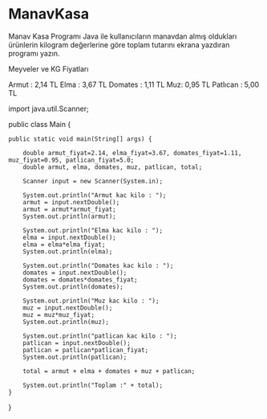 # ManavKasa

Manav Kasa Programı
Java ile kullanıcıların manavdan almış oldukları ürünlerin kilogram değerlerine göre toplam tutarını ekrana yazdıran programı yazın.

Meyveler ve KG Fiyatları

Armut : 2,14 TL
Elma : 3,67 TL
Domates : 1,11 TL
Muz: 0,95 TL
Patlıcan : 5,00 TL

import java.util.Scanner;

public class Main {

    public static void main(String[] args) {

        double armut_fiyat=2.14, elma_fiyat=3.67, domates_fiyat=1.11, muz_fiyat=0.95, patlican_fiyat=5.0;
        double armut, elma, domates, muz, patlican, total;

        Scanner input = new Scanner(System.in);

        System.out.println("Armut kac kilo : ");
        armut = input.nextDouble();
        armut = armut*armut_fiyat;
        System.out.println(armut);

        System.out.println("Elma kac kilo : ");
        elma = input.nextDouble();
        elma = elma*elma_fiyat;
        System.out.println(elma);

        System.out.println("Domates kac kilo : ");
        domates = input.nextDouble();
        domates = domates*domates_fiyat;
        System.out.println(domates);

        System.out.println("Muz kac kilo : ");
        muz = input.nextDouble();
        muz = muz*muz_fiyat;
        System.out.println(muz);

        System.out.println("patlican kac kilo : ");
        patlican = input.nextDouble();
        patlican = patlican*patlican_fiyat;
        System.out.println(patlican);

        total = armut + elma + domates + muz + patlican;

        System.out.println("Toplam :" + total);
    }
}



